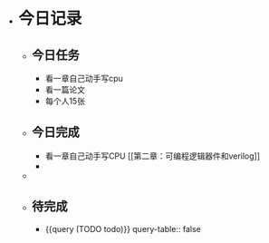 - # 今日记录
	- ## 今日任务
		- 看一章自己动手写cpu
		- 看一篇论文
		- 每个人15张
	- ##  今日完成
		- 看一章自己动手写CPU [[第二章：可编程逻辑器件和verilog]]
		-
	-
	- ## 待完成
		- {{query (TODO todo)}}
		  query-table:: false